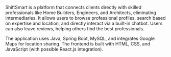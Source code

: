 ShiftSmart is a platform that connects clients directly with skilled professionals like Home Builders, Engineers, and Architects, eliminating intermediaries. It allows users to browse professional profiles, search based on expertise and location, and directly interact via a built-in chatbot. Users can also leave reviews, helping others find the best professionals.

The application uses Java, Spring Boot, MySQL, and integrates Google Maps for location sharing. The frontend is built with HTML, CSS, and JavaScript (with possible React.js integration).
